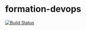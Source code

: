 ﻿# formation-devops
 [![Build Status](https://app.travis-ci.com/alexisDEF/formation-devops.svg?branch=main)](https://app.travis-ci.com/alexisDEF/formation-devops)
